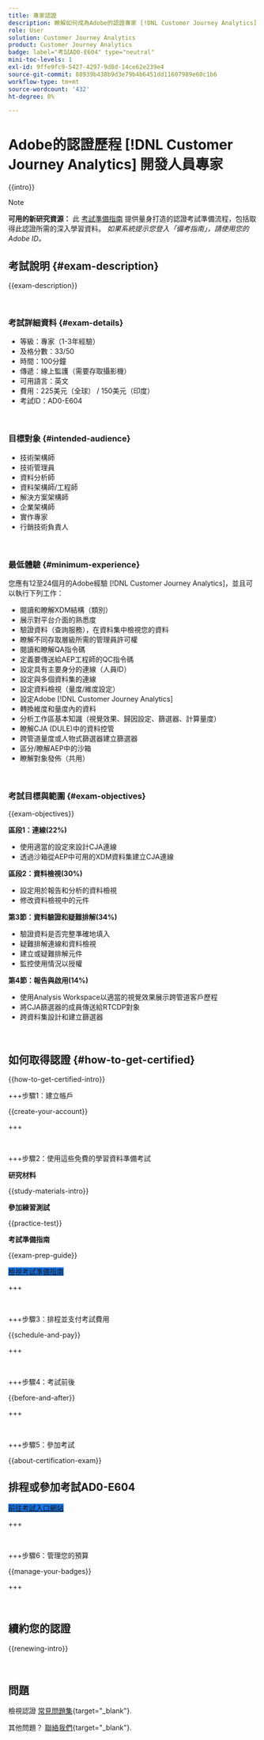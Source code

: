 ```yaml
---
title: 專家認證
description: 瞭解如何成為Adobe的認證專家 [!DNL Customer Journey Analytics]
role: User
solution: Customer Journey Analytics
product: Customer Journey Analytics
badge: label="考試AD0-E604" type="neutral"
mini-toc-levels: 1
exl-id: 9ffe9fc9-5427-4297-9d8d-14ce62e239e4
source-git-commit: 88939b438b9d3e79b4b6451dd11607989e60c1b6
workflow-type: tm+mt
source-wordcount: '432'
ht-degree: 0%

---
```


# Adobe的認證歷程 [!DNL Customer Journey Analytics] 開發人員專家

{{intro}}

>[!NOTE]
>
>**可用的新研究資源：** 此 [考試準備指南](https://app.rockinfo.com/courses/playScorm/376) 提供量身打造的認證考試準備流程，包括取得此認證所需的深入學習資料。 _如果系統提示您登入「備考指南」，請使用您的Adobe ID。_

## 考試說明 {#exam-description}

{{exam-description}}

<br>

### 考試詳細資料 {#exam-details}

* 等級：專家（1-3年經驗）
* 及格分數：33/50
* 時間：100分鐘
* 傳遞：線上監護（需要存取攝影機）
* 可用語言：英文
* 費用：225美元（全球） / 150美元（印度）
* 考試ID：AD0-E604

<br>

### 目標對象 {#intended-audience}

* 技術架構師
* 技術管理員
* 資料分析師
* 資料架構師/工程師
* 解決方案架構師
* 企業架構師
* 實作專家
* 行銷技術負責人

<br>

### 最低體驗 {#minimum-experience}

您應有12至24個月的Adobe經驗 [!DNL Customer Journey Analytics]，並且可以執行下列工作：

* 閱讀和瞭解XDM結構（類別）
* 展示對平台介面的熟悉度
* 驗證資料（查詢服務），在資料集中檢視您的資料
* 瞭解不同存取層級所需的管理員許可權
* 閱讀和瞭解QA指令碼
* 定義要傳送給AEP工程師的QC指令碼
* 設定具有主要身分的連線（人員ID）
* 設定與多個資料集的連線
* 設定資料檢視（量度/維度設定）
* 設定Adobe [!DNL Customer Journey Analytics]
* 轉換維度和量度內的資料
* 分析工作區基本知識（視覺效果、歸因設定、篩選器、計算量度）
* 瞭解CJA (DULE)中的資料控管
* 跨管道量度或人物式篩選器建立篩選器
* 區分/瞭解AEP中的沙箱
* 瞭解對象發佈（共用）

<br>

### 考試目標與範圍 {#exam-objectives}

{{exam-objectives}}

**區段1：連線(22%)**

* 使用適當的設定來設計CJA連線
* 透過沙箱從AEP中可用的XDM資料集建立CJA連線

**區段2：資料檢視(30%)**

* 設定用於報告和分析的資料檢視
* 修改資料檢視中的元件

**第3節：資料驗證和疑難排解(34%)**

* 驗證資料是否完整準確地填入
* 疑難排解連線和資料檢視
* 建立或疑難排解元件
* 監控使用情況以授權

**第4節：報告與啟用(14%)**

* 使用Analysis Workspace以適當的視覺效果展示跨管道客戶歷程
* 將CJA篩選器的成員傳送給RTCDP對象
* 跨資料集設計和建立篩選器

<br>

## 如何取得認證 {#how-to-get-certified}

{{how-to-get-certified-intro}}

+++步驟1：建立帳戶

{{create-your-account}}

+++

<br>

+++步驟2：使用這些免費的學習資料準備考試

**研究材料**

{{study-materials-intro}}

**參加練習測試**

{{practice-test}}

**考試準備指南**

{{exam-prep-guide}}

<a href="https://app.rockinfo.com/courses/playScorm/376" target="_blank" class="spectrum-Button spectrum-Button--fill spectrum-Button--accent spectrum-Button--sizeM is-margin-bottom-big-big at-element-click-tracking" style="background-color:#1473E6">

<span class="spectrum-Button-label has-no-wrap">
   檢視考試準備指南
</span>
</a>

+++

<br>

+++步驟3：排程並支付考試費用

{{schedule-and-pay}}

+++

<br>

+++步驟4：考試前後

{{before-and-after}}

+++

<br>

+++步驟5：參加考試

{{about-certification-exam}}

## 排程或參加考試AD0-E604

<a href="https://www.certmetrics.com/adobe/candidate/examity_sso.aspx?eid=AD0-E604" target="_blank" class="spectrum-Button spectrum-Button--fill spectrum-Button--accent spectrum-Button--sizeM is-margin-bottom-big-big at-element-click-tracking" style="background-color:#1473E6">

<span class="spectrum-Button-label has-no-wrap">
   前往考試入口網站
</span>
</a>

+++

<br>

+++步驟6：管理您的預算

{{manage-your-badges}}

+++

<br>

## 續約您的認證

{{renewing-intro}}

<br>

## 問題

檢視認證 [常見問題集](https://experienceleague.adobe.com/docs/certification/certification/faq.html){target="_blank"}.

其他問題？ [聯絡我們](mailto:certif@adobe.com){target="_blank"}.
